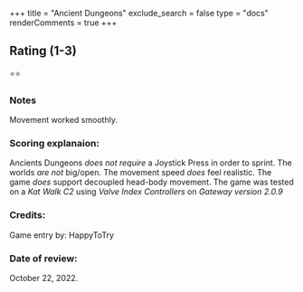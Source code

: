 +++
title = "Ancient Dungeons"
exclude_search = false
type = "docs"
renderComments = true
+++


## Rating (1-3)
⭐⭐

### Notes
Movement worked smoothly.

### Scoring explanaion:
Ancients Dungeons *does not require* a Joystick Press in order to sprint.
The worlds *are not* big/open.
The movement speed *does* feel realistic.
The game *does* support decoupled head-body movement.
The game was tested on a *Kat Walk C2* using *Valve Index Controllers* on *Gateway version 2.0.9*

### Credits:
Game entry by: HappyToTry

### Date of review:
October 22, 2022.



